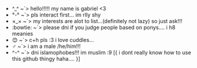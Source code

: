 -  ^_^ ~`> hello!!!!! my name is gabriel <3
-  °-° ~`> pls interact first... im rlly shy
-  ×_× ~`> my interests are alot to list...(definitely not lazy) so just ask!!!
-  :bowtie: ~`> please dni if you judge people based on ponys.... i h8 meanies 
-  :blush: ~`> c+h pls :3 i love cuddles...
-  ♂️ ~`> i am a male /he/him!!! 
-  ^-^ ~`> dni islamophobes!!! im muslim :9
[{ i dont really know how to use this github thingy haha.... }]
 
